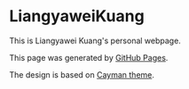 # LiangyaweiKuang
This is Liangyawei Kuang's personal webpage.

This page was generated by [GitHub Pages](https://pages.github.com/).  

The design is based on [Cayman theme](https://github.com/pages-themes/cayman#readme).
